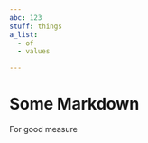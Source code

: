 ```yaml
---
abc: 123
stuff: things
a_list:
  - of
  - values

---
```























# Some Markdown

For good measure






















